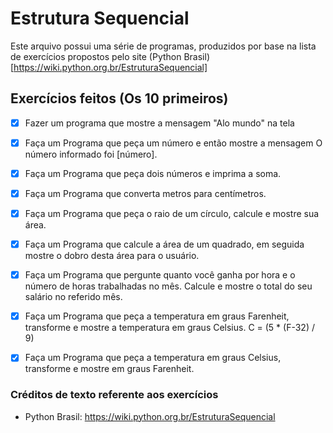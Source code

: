 # Estrutura Sequencial

Este arquivo possui uma série de programas, produzidos por base na lista de exercícios propostos
pelo site (Python Brasil) [https://wiki.python.org.br/EstruturaSequencial]

## Exercícios feitos (Os 10 primeiros)

- [X] Fazer um programa que mostre a mensagem "Alo mundo" na tela
- [X] Faça um Programa que peça um número e então mostre a mensagem O número informado foi [número].
- [X] Faça um Programa que peça dois números e imprima a soma.
- [X] Faça um Programa que converta metros para centímetros.
- [X] Faça um Programa que peça o raio de um círculo, calcule e mostre sua área. 
- [X] Faça um Programa que calcule a área de um quadrado, em seguida mostre o dobro desta área para o usuário. 
- [X] Faça um Programa que pergunte quanto você ganha por hora e o número de horas trabalhadas no mês. Calcule e mostre o total do seu salário no referido mês.
- [X] Faça um Programa que peça a temperatura em graus Farenheit, transforme e mostre a temperatura em graus Celsius. C = (5 * (F-32) / 9)
- [X] Faça um Programa que peça a temperatura em graus Celsius, transforme e mostre em graus Farenheit.


### Créditos de texto referente aos exercícios

- Python Brasil: https://wiki.python.org.br/EstruturaSequencial
